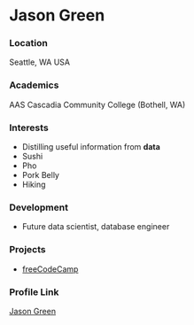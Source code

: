 # Jason Green

### Location

Seattle, WA USA

### Academics

AAS Cascadia Community College (Bothell, WA)

### Interests

- Distilling useful information from **data**
- Sushi
- Pho
- Pork Belly
- Hiking

### Development

- Future data scientist, database engineer

### Projects

- [freeCodeCamp](https://www.freecodecamp.org/jalence) 

### Profile Link

[Jason Green](https://github.com/Jalence)